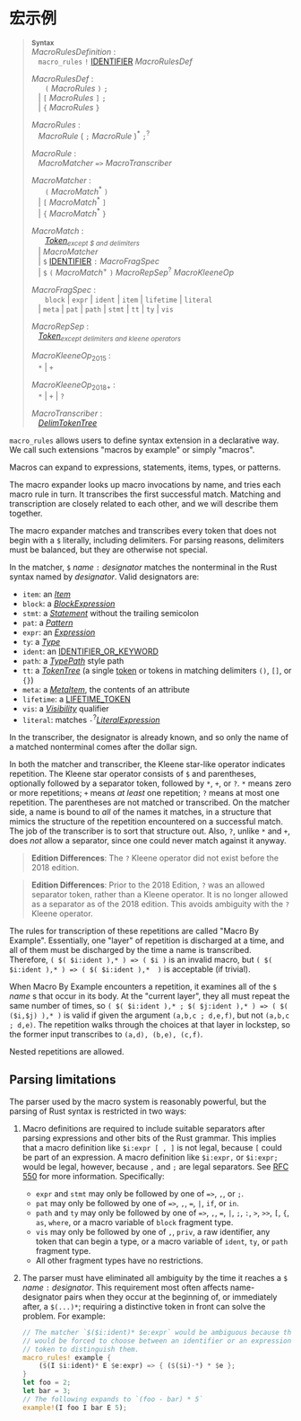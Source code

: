 # 宏示例

> **<sup>Syntax</sup>**\
> _MacroRulesDefinition_ :\
> &nbsp;&nbsp; `macro_rules` `!` [IDENTIFIER] _MacroRulesDef_
>
> _MacroRulesDef_ :\
> &nbsp;&nbsp; &nbsp;&nbsp; `(` _MacroRules_ `)` `;`\
> &nbsp;&nbsp; | `[` _MacroRules_ `]` `;`\
> &nbsp;&nbsp; | `{` _MacroRules_ `}`
>
> _MacroRules_ :\
> &nbsp;&nbsp; _MacroRule_ ( `;` _MacroRule_ )<sup>\*</sup> `;`<sup>?</sup>
>
> _MacroRule_ :\
> &nbsp;&nbsp; _MacroMatcher_ `=>` _MacroTranscriber_
>
> _MacroMatcher_ :\
> &nbsp;&nbsp; &nbsp;&nbsp; `(` _MacroMatch_<sup>\*</sup> `)`\
> &nbsp;&nbsp; | `[` _MacroMatch_<sup>\*</sup> `]`\
> &nbsp;&nbsp; | `{` _MacroMatch_<sup>\*</sup> `}`
>
> _MacroMatch_ :\
> &nbsp;&nbsp; &nbsp;&nbsp; [_Token_]<sub>_except $ and delimiters_</sub>\
> &nbsp;&nbsp; | _MacroMatcher_\
> &nbsp;&nbsp; | `$` [IDENTIFIER] `:` _MacroFragSpec_\
> &nbsp;&nbsp; | `$` `(` _MacroMatch_<sup>+</sup> `)` _MacroRepSep_<sup>?</sup> _MacroKleeneOp_
>
> _MacroFragSpec_ :\
> &nbsp;&nbsp; &nbsp;&nbsp; `block` | `expr` | `ident` | `item` | `lifetime` | `literal`\
> &nbsp;&nbsp; | `meta` | `pat` | `path` | `stmt` | `tt` | `ty` | `vis`
>
> _MacroRepSep_ :\
> &nbsp;&nbsp; [_Token_]<sub>_except delimiters and kleene operators_</sub>
>
> _MacroKleeneOp_<sub>2015</sub> :\
> &nbsp;&nbsp; `*` | `+`
>
> _MacroKleeneOp_<sub>2018+</sub> :\
> &nbsp;&nbsp; `*` | `+` | `?`
>
> _MacroTranscriber_ :\
> &nbsp;&nbsp; [_DelimTokenTree_]

`macro_rules` allows users to define syntax extension in a declarative way.  We
call such extensions "macros by example" or simply "macros".

Macros can expand to expressions, statements, items, types, or patterns.

The macro expander looks up macro invocations by name, and tries each macro
rule in turn. It transcribes the first successful match. Matching and
transcription are closely related to each other, and we will describe them
together.

The macro expander matches and transcribes every token that does not begin with
a `$` literally, including delimiters. For parsing reasons, delimiters must be
balanced, but they are otherwise not special.

In the matcher, `$` _name_ `:` _designator_ matches the nonterminal in the Rust
syntax named by _designator_. Valid designators are:

* `item`: an [_Item_]
* `block`: a [_BlockExpression_]
* `stmt`: a [_Statement_] without the trailing semicolon
* `pat`: a [_Pattern_]
* `expr`: an [_Expression_]
* `ty`: a [_Type_]
* `ident`: an [IDENTIFIER_OR_KEYWORD]
* `path`: a [_TypePath_] style path
* `tt`: a [_TokenTree_]&nbsp;(a single [token] or tokens in matching delimiters `()`, `[]`, or `{}`)
* `meta`: a [_MetaItem_], the contents of an attribute
* `lifetime`: a [LIFETIME_TOKEN]
* `vis`: a [_Visibility_] qualifier
* `literal`: matches `-`<sup>?</sup>[_LiteralExpression_]

[IDENTIFIER]: identifiers.html
[IDENTIFIER_OR_KEYWORD]: identifiers.html
[LIFETIME_TOKEN]: tokens.html#lifetimes-and-loop-labels
[_BlockExpression_]: expressions/block-expr.html
[_Expression_]: expressions.html
[_Item_]: items.html
[_LiteralExpression_]: expressions/literal-expr.html
[_MetaItem_]: attributes.html
[_Pattern_]: patterns.html
[_Statement_]: statements.html
[_TokenTree_]: macros.html#macro-invocation
[_TypePath_]: paths.html#paths-in-types
[_Type_]: types.html#type-expressions
[_Visibility_]: visibility-and-privacy.html
[token]: tokens.html

In the transcriber, the
designator is already known, and so only the name of a matched nonterminal comes
after the dollar sign.

In both the matcher and transcriber, the Kleene star-like operator indicates
repetition. The Kleene star operator consists of `$` and parentheses,
optionally followed by a separator token, followed by `*`, `+`, or `?`. `*`
means zero or more repetitions; `+` means _at least_ one repetition; `?` means
at most one repetition. The parentheses are not matched or transcribed. On the
matcher side, a name is bound to _all_ of the names it matches, in a structure
that mimics the structure of the repetition encountered on a successful match.
The job of the transcriber is to sort that structure out. Also, `?`, unlike `*`
and `+`, does _not_ allow a separator, since one could never match against it
anyway.

> **Edition Differences**: The `?` Kleene operator did not exist before the
> 2018 edition.

> **Edition Differences**: Prior to the 2018 Edition, `?` was an allowed
> separator token, rather than a Kleene operator. It is no longer allowed as a
> separator as of the 2018 edition. This avoids ambiguity with the `?` Kleene
> operator.

The rules for transcription of these repetitions are called "Macro By Example".
Essentially, one "layer" of repetition is discharged at a time, and all of them
must be discharged by the time a name is transcribed. Therefore, `( $( $i:ident
),* ) => ( $i )` is an invalid macro, but `( $( $i:ident ),* ) => ( $( $i:ident
),*  )` is acceptable (if trivial).

When Macro By Example encounters a repetition, it examines all of the `$`
_name_ s that occur in its body. At the "current layer", they all must repeat
the same number of times, so `( $( $i:ident ),* ; $( $j:ident ),* ) => ( $(
($i,$j) ),* )` is valid if given the argument `(a,b,c ; d,e,f)`, but not
`(a,b,c ; d,e)`. The repetition walks through the choices at that layer in
lockstep, so the former input transcribes to `(a,d), (b,e), (c,f)`.

Nested repetitions are allowed.

## Parsing limitations

The parser used by the macro system is reasonably powerful, but the parsing of
Rust syntax is restricted in two ways:

1. Macro definitions are required to include suitable separators after parsing
   expressions and other bits of the Rust grammar. This implies that
   a macro definition like `$i:expr [ , ]` is not legal, because `[` could be part
   of an expression. A macro definition like `$i:expr,` or `$i:expr;` would be legal,
   however, because `,` and `;` are legal separators. See [RFC 550] for more information.
   Specifically:

   * `expr` and `stmt` may only be followed by one of `=>`, `,`, or `;`.
   * `pat` may only be followed by one of `=>`, `,`, `=`, `|`, `if`, or `in`.
   * `path` and `ty` may only be followed by one of `=>`, `,`, `=`, `|`, `;`,
     `:`, `>`, `>>`, `[`, `{`, `as`, `where`, or a macro variable of `block`
     fragment type.
   * `vis` may only be followed by one of `,`, `priv`, a raw identifier, any
     token that can begin a type, or a macro variable of `ident`, `ty`, or
     `path` fragment type.
   * All other fragment types have no restrictions.

2. The parser must have eliminated all ambiguity by the time it reaches a `$`
   _name_ `:` _designator_. This requirement most often affects name-designator
   pairs when they occur at the beginning of, or immediately after, a `$(...)*`;
   requiring a distinctive token in front can solve the problem. For example:

   ```rust
   // The matcher `$($i:ident)* $e:expr` would be ambiguous because the parser
   // would be forced to choose between an identifier or an expression. Use some
   // token to distinguish them.
   macro_rules! example {
       ($(I $i:ident)* E $e:expr) => { ($($i)-*) * $e };
   }
   let foo = 2;
   let bar = 3;
   // The following expands to `(foo - bar) * 5`
   example!(I foo I bar E 5);
   ```

[RFC 550]: https://github.com/rust-lang/rfcs/blob/master/text/0550-macro-future-proofing.md
[_DelimTokenTree_]: macros.html
[_Token_]: tokens.html
